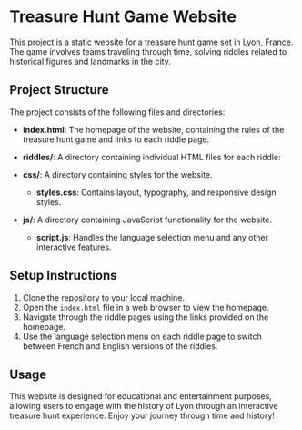 # Treasure Hunt Game Website

This project is a static website for a treasure hunt game set in Lyon, France. The game involves teams traveling through time, solving riddles related to historical figures and landmarks in the city.

## Project Structure

The project consists of the following files and directories:

- **index.html**: The homepage of the website, containing the rules of the treasure hunt game and links to each riddle page.
  
- **riddles/**: A directory containing individual HTML files for each riddle:

- **css/**: A directory containing styles for the website.
  - **styles.css**: Contains layout, typography, and responsive design styles.

- **js/**: A directory containing JavaScript functionality for the website.
  - **script.js**: Handles the language selection menu and any other interactive features.

## Setup Instructions

1. Clone the repository to your local machine.
2. Open the `index.html` file in a web browser to view the homepage.
3. Navigate through the riddle pages using the links provided on the homepage.
4. Use the language selection menu on each riddle page to switch between French and English versions of the riddles.

## Usage

This website is designed for educational and entertainment purposes, allowing users to engage with the history of Lyon through an interactive treasure hunt experience. Enjoy your journey through time and history!